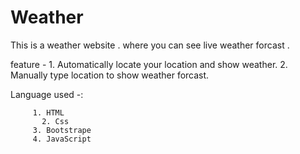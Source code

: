 # Weather

This is a weather website . 
where you can see live weather forcast .

feature - 
	    1. Automatically locate your location and show weather. 
          2. Manually type location to show weather forcast.


Language used -:   		

	     1. HTML
           2. Css
	     3. Bootstrape
	     4. JavaScript
